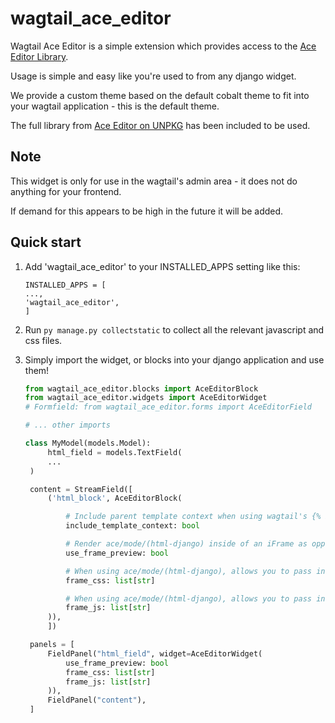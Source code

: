 wagtail_ace_editor
==================

Wagtail Ace Editor is a simple extension which provides access to the [Ace Editor Library](https://github.com/ajaxorg/ace).

Usage is simple and easy like you're used to from any django widget.

We provide a custom theme based on the default cobalt theme to fit into your wagtail application - this is the default theme.

The full library from [Ace Editor on UNPKG](https://unpkg.com/ace-builds@1.3.3/src-min/) has been included to be used.

## Note

This widget is only for use in the wagtail's admin area - it does not do anything for your frontend. 

If demand for this appears to be high in the future it will be added.

Quick start
-----------

1. Add 'wagtail_ace_editor' to your INSTALLED_APPS setting like this:

   ```
   INSTALLED_APPS = [
   ...,
   'wagtail_ace_editor',
   ]
   ```
2. Run `py manage.py collectstatic` to collect all the relevant javascript and css files.
3. Simply import the widget, or blocks into your django application and use them!

   ```python
   from wagtail_ace_editor.blocks import AceEditorBlock
   from wagtail_ace_editor.widgets import AceEditorWidget
   # Formfield: from wagtail_ace_editor.forms import AceEditorField

   # ... other imports

   class MyModel(models.Model):
       	html_field = models.TextField(
   		...
   	)

   	content = StreamField([
   		('html_block', AceEditorBlock(

   		    # Include parent template context when using wagtail's {% include_block %} method.
   		    include_template_context: bool

   		    # Render ace/mode/(html-django) inside of an iFrame as opposed to escaping it.
   		    use_frame_preview: bool

   		    # When using ace/mode/(html-django), allows you to pass in custom CSS to style the iFrame
   		    frame_css: list[str]

   		    # When using ace/mode/(html-django), allows you to pass in custom JS to script inside of iFrame
   		    frame_js: list[str]
   		)),
    	])

   	panels = [
   		FieldPanel("html_field", widget=AceEditorWidget(
   			use_frame_preview: bool
   			frame_css: list[str]
   			frame_js: list[str]
   		)),
   		FieldPanel("content"),
   	]

   ```
